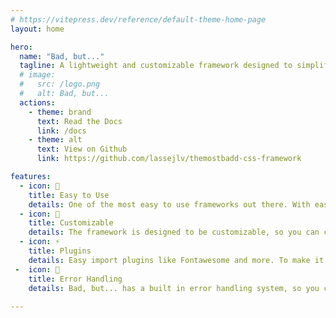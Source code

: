 ```yaml
---
# https://vitepress.dev/reference/default-theme-home-page
layout: home

hero:
  name: "Bad, but..."
  tagline: A lightweight and customizable framework designed to simplify web development and enhance the styling capabilities of your projects.
  # image:
  #   src: /logo.png
  #   alt: Bad, but...
  actions:
    - theme: brand
      text: Read the Docs
      link: /docs
    - theme: alt
      text: View on Github
      link: https://github.com/lassejlv/themostbadd-css-framework

features:
  - icon: 🚀
    title: Easy to Use
    details: One of the most easy to use frameworks out there. With easy to use components.
  - icon: 🎨
    title: Customizable
    details: The framework is designed to be customizable, so you can customize it to your needs.
  - icon: ⚡️
    title: Plugins
    details: Easy import plugins like Fontawesome and more. To make it easier to use.
 -  icon: 🚨
    title: Error Handling
    details: Bad, but... has a built in error handling system, so you can see what you did wrong.
    
---
```

